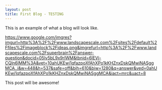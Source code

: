 ```yaml
---
layout: post
title: First Blog - TESTING
---
```


This is an example of what a blog will look like.

https://www.google.com/imgres?imgurl=http%3A%2F%2Fwww.landscapescale.com%2Fsites%2Fdefault%2Ffiles%2Fimageblock%2Fideas.png&imgrefurl=http%3A%2F%2Fwww.landscapescale.com%2Fsuperbrain%2Fanswer-question&docid=05lv5bL9x9rIWM&tbnid=6lEVj-CQln6IMM%3A&vet=10ahUKEwj1qfazpoXfAhXPo1kKHZnxDskQMwiNASggMCA..i&w=448&h=537&safe=off&bih=610&biw=1280&q=answer&ved=0ahUKEwj1qfazpoXfAhXPo1kKHZnxDskQMwiNASggMCA&iact=mrc&uact=8

This post will be awesome!
